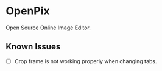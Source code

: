 # OpenPix

Open Source Online Image Editor.

## Known Issues

- [ ] Crop frame is not working properly when changing tabs.
